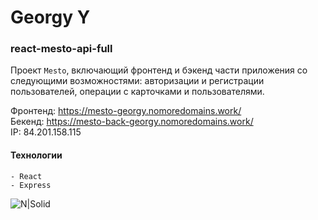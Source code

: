 # Georgy Y

### react-mesto-api-full
Проект `Mesto`, включающий фронтенд и бэкенд части приложения со следующими возможностями: авторизации и регистрации пользователей, операции с карточками и пользователями.
  
Фронтенд: https://mesto-georgy.nomoredomains.work/  
Бекенд: https://mesto-back-georgy.nomoredomains.work/  
IP: 84.201.158.115

#### Технологии

```
- React
- Express

```

![N|Solid](https://img.shields.io/badge/-©%2021-red)
